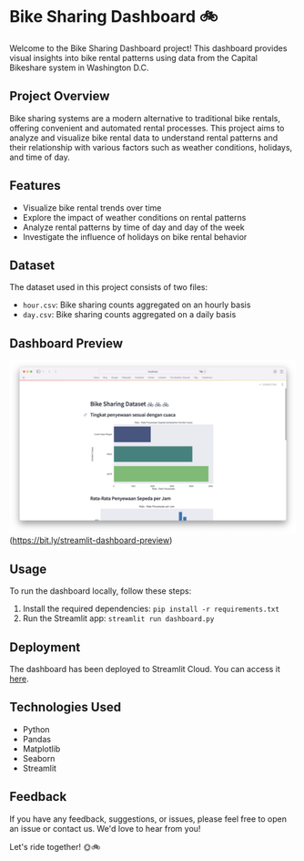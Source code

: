 # Bike Sharing Dashboard 🚲

Welcome to the Bike Sharing Dashboard project! This dashboard provides visual insights into bike rental patterns using data from the Capital Bikeshare system in Washington D.C.

## Project Overview

Bike sharing systems are a modern alternative to traditional bike rentals, offering convenient and automated rental processes. This project aims to analyze and visualize bike rental data to understand rental patterns and their relationship with various factors such as weather conditions, holidays, and time of day.

## Features

- Visualize bike rental trends over time
- Explore the impact of weather conditions on rental patterns
- Analyze rental patterns by time of day and day of the week
- Investigate the influence of holidays on bike rental behavior

## Dataset

The dataset used in this project consists of two files:

- `hour.csv`: Bike sharing counts aggregated on an hourly basis
- `day.csv`: Bike sharing counts aggregated on a daily basis

## Dashboard Preview

![Dashboard Preview](dashboard_preview.png)(https://bit.ly/streamlit-dashboard-preview)

## Usage

To run the dashboard locally, follow these steps:

1. Install the required dependencies: `pip install -r requirements.txt`
2. Run the Streamlit app: `streamlit run dashboard.py`

## Deployment

The dashboard has been deployed to Streamlit Cloud. You can access it [here](dashboard_url).

## Technologies Used

- Python
- Pandas
- Matplotlib
- Seaborn
- Streamlit

## Feedback

If you have any feedback, suggestions, or issues, please feel free to open an issue or contact us. We'd love to hear from you!

Let's ride together! 🌞🚲
